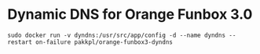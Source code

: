 # Dynamic DNS for Orange Funbox 3.0

```
sudo docker run -v dyndns:/usr/src/app/config -d --name dyndns --restart on-failure pakkpl/orange-funbox3-dyndns
```
